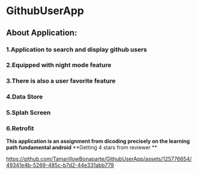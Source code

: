 # GithubUserApp
## **About Application:**
### 1.Application to search and display github users
### 2.Equipped with night mode feature
### 3.There is also a user favorite feature 
### 4.Data Store
### 5.Splah Screen
### 6.Retrofit

**This application is an assignment from dicoding precisely on the learning path fundamental android**
**Getting 4 stars from reviewer **



https://github.com/TamarillowBonaparte/GithubUserApp/assets/125776654/49341e4b-5269-485c-b7d2-44e331abb779

